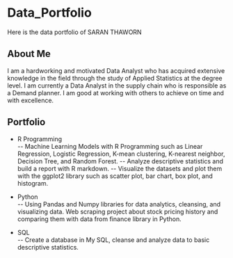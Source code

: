 # Data_Portfolio
Here is the data portfolio of SARAN THAWORN

## About Me 
I am a hardworking and motivated Data Analyst who has acquired extensive knowledge in the field through the study of Applied Statistics at the degree level. I am currently a Data Analyst in the supply chain who is responsible as a Demand planner. I am good at working with others to achieve on time and with excellence. 


## Portfolio 
- R Programming                            
-- Machine Learning Models with R Programming such as Linear  Regression, Logistic Regression, K-mean clustering, K-nearest neighbor, Decision Tree, and Random Forest. 
-- Analyze descriptive statistics and build a report with R markdown. 
-- Visualize the datasets and plot them with the ggplot2 library such as scatter plot, bar chart, box plot, and histogram.

- Python                       
-- Using Pandas and Numpy libraries for data analytics, cleansing, and visualizing data. 
Web scraping project about stock pricing history and comparing them with data from finance library in Python.

- SQL                         
-- Create a database in My SQL, cleanse and analyze data to basic descriptive statistics.
